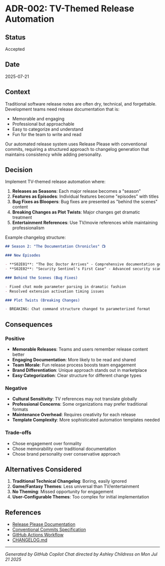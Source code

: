 # ADR-002: TV-Themed Release Automation

## Status

Accepted

## Date

2025-07-21

## Context

Traditional software release notes are often dry, technical, and forgettable. Development teams need release documentation that is:

- Memorable and engaging
- Professional but approachable
- Easy to categorize and understand
- Fun for the team to write and read

Our automated release system uses Release Please with conventional commits, requiring a structured approach to changelog generation that maintains consistency while adding personality.

## Decision

Implement TV-themed release automation where:

1. **Releases as Seasons**: Each major release becomes a "season"
2. **Features as Episodes**: Individual features become "episodes" with titles
3. **Bug Fixes as Bloopers**: Bug fixes are presented as "behind the scenes" content
4. **Breaking Changes as Plot Twists**: Major changes get dramatic treatment
5. **Entertainment References**: Use TV/movie references while maintaining professionalism

Example changelog structure:

```markdown
## Season 2: "The Documentation Chronicles" 📺

### New Episodes

- **S02E01**: "The Doc Doctor Arrives" - Comprehensive documentation generation
- **S02E02**: "Security Sentinel's First Case" - Advanced security scanning

### Behind the Scenes (Bug Fixes)

- Fixed chat mode parameter parsing in dramatic fashion
- Resolved extension activation timing issues

### Plot Twists (Breaking Changes)

- BREAKING: Chat command structure changed to parameterized format
```

## Consequences

### Positive

- **Memorable Releases**: Teams and users remember release content better
- **Engaging Documentation**: More likely to be read and shared
- **Team Morale**: Fun release process boosts team engagement
- **Brand Differentiation**: Unique approach stands out in marketplace
- **Easy Categorization**: Clear structure for different change types

### Negative

- **Cultural Sensitivity**: TV references may not translate globally
- **Professional Concerns**: Some organizations may prefer traditional formats
- **Maintenance Overhead**: Requires creativity for each release
- **Template Complexity**: More sophisticated automation templates needed

### Trade-offs

- Chose engagement over formality
- Chose memorability over traditional documentation
- Chose brand personality over conservative approach

## Alternatives Considered

1. **Traditional Technical Changelog**: Boring, easily ignored
2. **Game/Fantasy Themes**: Less universal than TV/entertainment
3. **No Theming**: Missed opportunity for engagement
4. **User-Configurable Themes**: Too complex for initial implementation

## References

- [Release Please Documentation](https://github.com/googleapis/release-please)
- [Conventional Commits Specification](https://www.conventionalcommits.org/)
- [GitHub Actions Workflow](../github-actions-workflow.md)
- [CHANGELOG.md](../../CHANGELOG.md)

---

_Generated by GitHub Copilot Chat directed by Ashley Childress on Mon Jul 21 2025_
